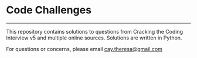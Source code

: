 # Code Challenges

---

This repository contains solutions to questions from Cracking the Coding Interview v5 and multiple online sources. Solutions are written in Python.

For questions or concerns, please email [cay.theresa@gmail.com](mailto:cay.theresa@gmail.com)